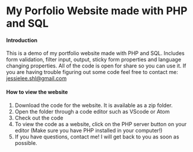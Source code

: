 # My Porfolio Website made with PHP and SQL

#### Introduction
This is a demo of my portfolio website made with PHP and SQL. 
Includes form validation, filter input, output, sticky form properties and language changing properties.
All of the code is open for share so you can use it.
If you are having trouble figuring out some code feel free to contact me: jessielee.shl@gmail.com

#### How to view the website
1. Download the code for the website. It is available as a zip folder.
2. Open the folder through a code editor such as VScode or Atom
3. Check out the code
4. To view the code as a website, click on the PHP server button on your editor (Make sure you have PHP installed in your computer!)
5. If you have questions, contact me! I will get back to you as soon as possible. 


